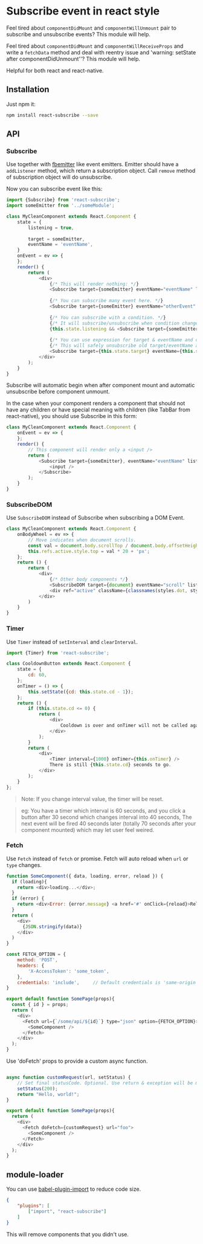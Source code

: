 # Subscribe event in react style

Feel tired about `componentDidMount` and `componentWillUnmount` pair to subscribe and unsubscribe events?
This module will help.

Feel tired about `componentDidMount` and `componentWillReceiveProps` and write a `fetchData` method and deal with reentry issue and 'warning: setState after componentDidUnmount''?
This module will help.

Helpful for both react and react-native.

## Installation

Just npm it:

```bash
npm install react-subscribe --save
```

## API

### Subscribe

Use together with [fbemitter](https://npmjs.com/package/fbemitter) like event emitters. 
Emitter should have a `addListener` method, which return a subscription object. 
Call `remove` method of subscription object will do unsubscribe.
 
Now you can subscribe event like this:

```js
import {Subscribe} from 'react-subscribe';
import someEmitter from '../someModule';

class MyCleanComponent extends React.Component {
    state = {
        listening = true,
        
        target = someEmitter,
        eventName = 'eventName',
    }
    onEvent = ev => {
    };
    render() {
        return (
            <div>
                {/* This will render nothing: */}
                <Subscribe target={someEmitter} eventName="eventName" listener={this.onEvent} />
                
                {/* You can subscribe many event here. */}
                <Subscribe target={someEmitter} eventName="otherEvent" listener={this.onEvent} />
                
                {/* You can subscribe with a condition. */}
                {/* It will subscribe/unsubscribe when condition changes and this component re-renders. */}
                {this.state.listening && <Subscribe target={someEmitter} eventName="eventName" listener={this.onEvent} />}
                
                {/* You can use expression for target & eventName and change it after re-render.*/}
                {/* This will safely unsubscribe old target/eventName and resubscribe the new one(s).*/}
                <Subscribe target={this.state.target} eventName={this.state.eventName} listener={this.onEvent} />
            </div>
        );
    }
}
```

Subscribe will automatic begin when after component mount and automatic unsubscribe before component unmount.
 
In the case when your component renders a component that should not have any children or have special meaning with children (like TabBar from react-native),
 you should use Subscribe in this form:

```js
class MyCleanComponent extends React.Component {
    onEvent = ev => {
    };
    render() {
        // This component will render only a <input />
        return (
            <Subscribe target={someEmitter}, eventName="eventName" listener={this.onEvent}>
                <input />
            </Subscribe>
        );
    }
}
```

### SubscribeDOM

Use `SubscribeDOM` instead of Subscribe when subscribing a DOM Event.

```js
class MyCleanComponent extends React.Component {
    onBodyWheel = ev => {
        // Move indicates when document scrolls.
        const val = document.body.scrollTop / document.body.offsetHeight;
        this.refs.active.style.top = val * 20 + 'px';
    };
    return () {
        return (
            <div>
                {/* Other body components */}
                <SubscribeDOM target={document} eventName="scroll" listener={this.onBodyWheel}/>
                <div ref="active" className={classnames(styles.dot, styles.active)}></div>
            </div>
        )
    }
}
```

### Timer

Use `Timer` instead of `setInterval` and `clearInterval`. 

```js
import {Timer} from 'react-subscribe';

class CooldownButton extends React.Component {
    state = {
        cd: 60,
    };
    onTimer = () => {
        this.setState({cd: this.state.cd - 1});
    };
    return () {
        if (this.state.cd <= 0) {
            return (
                <div>
                    Cooldown is over and onTimer will not be called again!
                </div>
            );
        }
        return (
            <div>
                <Timer interval={1000} onTimer={this.onTimer} />
                There is still {this.state.cd} seconds to go.
            </div>
        );
    }
};
```

> Note: If you change interval value, the timer will be reset. 

> eg: You have a timer which interval is 60 seconds, and you click a button after 30 second which changes interval into 40 seconds,
> The next event will be fired 40 seconds later (totally 70 seconds after your component mounted) which may let user feel weired.

### Fetch

Use `Fetch` instead of `fetch` or promise. Fetch will auto reload when `url` or `type` changes.

```js
function SomeComponent({ data, loading, error, reload }) {
  if (loading){
    return <div>loading...</div>;
  }
  if (error) {
    return <div>Error: {error.message} <a href='#' onClick={reload}>Reload</a></div>;
  }
  return (
    <div>
      {JSON.stringify(data)}
    </div>
  )
}

const FETCH_OPTION = {
    method: 'POST',
    headers: {
        'X-AccessToken': 'some_token',
    },
    credentials: 'include',     // Default credentials is 'same-origin' in `Fetch`
}

export default function SomePage(props){
  const { id } = props;
  return (
    <div>
      <Fetch url={`/some/api/${id}`} type="json" option={FETCH_OPTION}>
        <SomeComponent />
      </Fetch>
    </div>
  );
}
```

Use 'doFetch' props to provide a custom async function.

```js

async function customRequest(url, setStatus) {
    // Set final statusCode. Optional. Use return & exception will be more graceful.
    setStatus(200);
    return "Hello, world!";
}

export default function SomePage(props){
  return (
    <div>
      <Fetch doFetch={customRequest} url="foo">
        <SomeComponent />
      </Fetch>
    </div>
  );
}
```

## module-loader

You can use [babel-plugin-import](https://npmjs.com/package/babel-plugin-import) to reduce code size.

```json
{
    "plugins": [
        ["import", "react-subscribe"]
    ]
}
```

This will remove components that you didn't use.
